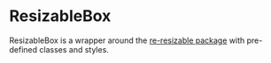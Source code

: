 # ResizableBox

ResizableBox is a wrapper around the [re-resizable package](https://github.com/bokuweb/re-resizable) with pre-defined classes and styles.


